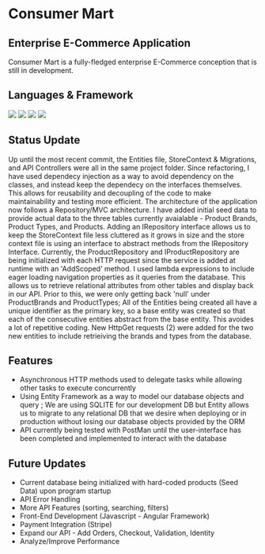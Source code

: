 # Consumer Mart 



## Enterprise E-Commerce Application 
Consumer Mart is a fully-fledged enterprise E-Commerce conception that is still in development.  


## Languages & Framework
![](https://img.shields.io/badge/FrontEnd-Angular-informational?style=flat&logo=<LOGO_NAME>&logoColor=white&color=5F7FF6)
![](https://img.shields.io/badge/Framework-.NET-informational?style=flat&logo=<LOGO_NAME>&logoColor=white&color=5F7FF6)
![](https://img.shields.io/badge/Database-SQLITE-informational?style=flat&logo=<LOGO_NAME>&logoColor=white&color=5F7FF6)
![](https://img.shields.io/badge/BackEnd-C-informational?style=flat&logo=<LOGO_NAME>&logoColor=white&color=5F7FF6)

## Status Update

Up until the most recent commit, the Entities file, StoreContext & Migrations, and API Controllers were all in the same project folder.  Since refactoring, I have used dependecy injection as a way to avoid dependency on the classes, and instead keep the dependecy on the interfaces themselves.  This allows for reusability and decoupling of the code to make maintainability and testing more efficient.  The architecture of the application now follows a Repository/MVC architecture.  I have added initial seed data to provide actual data to the three tables currently avaialable - Product Brands, Product Types, and Products.  Adding an IRepository interface allows us to keep the StoreContext file less cluttered as it grows in size and the store context file is using an interface to abstract methods from the IRepository Interface.  Currently, the ProductRepository and IProductRepository are being initialized with each HTTP request since the service is added at runtime with an 'AddScoped' method.  I used lambda expressions to include eager loading navigation properties as it queries from the database.  This allows us to retrieve relational attributes from other tables and display back in our API.  Prior to this, we were only getting back 'null' under ProductBrands and ProductTypes;  All of the Entities being created all have a unique identifier as the primary key, so a base entity was created so that each of the consecutive entities abstract from the base entity.  This avoides a lot of repetitive coding.  New HttpGet requests (2) were added for the two new entities to include retrieiving the brands and types from the database.  

## Features

- Asynchronous HTTP methods used to delegate tasks while allowing other tasks to execute concurrently
- Using Entity Framework as a way to model our database objects and query ;  We are using SQLITE for our development DB but Entity allows us to migrate to any relational DB that we desire when deploying or in production without losing our database objects provided by the ORM
- API currently being tested with PostMan until the user-interface has been completed and implemented to interact with the database

## Future Updates

- Current database being initialized with hard-coded products (Seed Data) upon program startup
- API Error Handling
- More API Features (sorting, searching, filters)
- Front-End Development (Javascript - Angular Framework)
- Payment Integration (Stripe)
- Expand our API - Add Orders, Checkout, Validation, Identity
- Analyze/Improve Performance 


